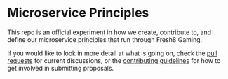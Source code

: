 # Microservice Principles

This repo is an official experiment in how we create, contribute to, and define our microservice principles that run through Fresh8 Gaming.

If you would like to look in more detail at what is going on, check the [pull requests](https://github.com/fresh8/microservice-principles/pulls) for current discussions, or the [contributing guidelines](CONTRIBUTING.md) for how to get involved in submitting proposals.

